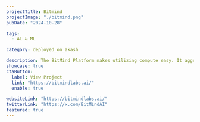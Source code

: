 ```yaml
---
projectTitle: Bitmind
projectImage: "./bitmind.png"
pubDate: "2024-10-28"

tags:
  - AI & ML

category: deployed_on_akash

description: The BitMind Platform makes utilizing compute easy. It aggregates compute from a variety of different providers, including Akash, and helps deploy and maintain instances for decentralized AI, providing a seamless and scalable experience for its users.
showcase: true
ctaButton:
  label: View Project
  link: "https://bitmindlabs.ai/"
  enable: true

websiteLink: "https://bitmindlabs.ai/"
twitterLink: "https://x.com/BitMindAI"
featured: true
---
```

